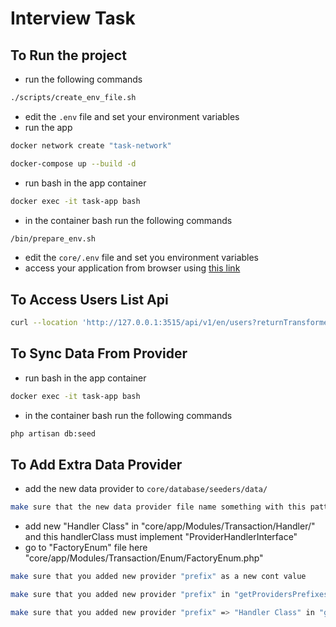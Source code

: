 # Interview Task


## To Run the project
- run the following commands
```bash
./scripts/create_env_file.sh
```
- edit the `.env` file and set your environment variables
- run the app
```bash
docker network create "task-network"
```
```bash
docker-compose up --build -d
```
- run bash in the app container
```bash
docker exec -it task-app bash
```
- in the container bash run the following commands
```bash
/bin/prepare_env.sh
```
 - edit the `core/.env` file and set you environment variables
- access your application from browser using [this link](http://127.0.0.1:3515)
## To Access Users List Api 
```bash
curl --location 'http://127.0.0.1:3515/api/v1/en/users?returnTransformer=true&provider=DataProviderX&statusCode=authorised&currency=USD&balanceMin=10&balanceMax=100'
```
## To Sync Data From Provider 
- run bash in the app container
```bash
docker exec -it task-app bash
```
- in the container bash run the following commands
```bash
php artisan db:seed
```

## To Add Extra Data Provider
- add the new data provider to `core/database/seeders/data/` 
```bash
make sure that the new data provider file name something with this pattern "prefix".json
```
- add new "Handler Class" in "core/app/Modules/Transaction/Handler/" and this handlerClass must implement "ProviderHandlerInterface"
- go to "FactoryEnum" file here "core/app/Modules/Transaction/Enum/FactoryEnum.php"
```bash
make sure that you added new provider "prefix" as a new cont value 
```
```bash
make sure that you added new provider "prefix" in "getProvidersPrefixes" function 
```

```bash
make sure that you added new provider "prefix" => "Handler Class" in "getProviderHandlerClass" function 
```
